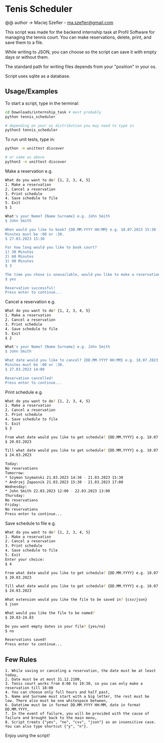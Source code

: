 
# Tenis Scheduler 

@@ author -> Maciej Szefler - ma.szefler@gmail.com

This script was made for the backend internship task at Profil Software for managing the tennis court. You can make reservations, delete, print, and save them to a file.

While writing to JSON, you can choose so the script can save it with empty days or without them.

The standard path for writing files depends from your "position" in your os. 

Script uses sqlite as a database.

## Usage/Examples

To start a script, type in the terminal:

```bash
cd Downloads/internship_task # most probably
python tennis_scheduler

# depending on your os distribution you may need to type in
python3 tennis_scheduler 
```

To run unit tests, type in:

```bash
python -m unittest discover  

# or same as above
python3 -m unittest discover
```

Make a reservation e.g.

```bash
What do you want to do? {1, 2, 3, 4, 5}
1. Make a reservation
2. Cancel a reservation
3. Print schedule
4. Save schedule to file
5. Exit
$ 1

What's your Name? {Name Surname} e.g. John Smith
$ John Smith

When would you like to book? {DD.MM.YYYY HH:MM} e.g. 10.07.2023 15:30
Minutes must be :00 or :30.
$ 27.03.2023 15:30

For how long would you like to book court?
1) 30 Minutes
2) 60 Minutes
3) 90 Minutes
$ 3

The time you chose is unavailable, would you like to make a reservation for 14:00 instead? (yes/no)
$ yes

Reservation successful!
Press enter to continue...
```

Cancel a reservation e.g.

```bash
What do you want to do? {1, 2, 3, 4, 5}
1. Make a reservation
2. Cancel a reservation
3. Print schedule
4. Save schedule to file
5. Exit
$ 2

What's your Name? {Name Surname} e.g. John Smith
$ John Smith

What date would you like to cancel? {DD.MM.YYYY HH:MM} e.g. 10.07.2023 15:30
Minutes must be :00 or :30.
$ 27.03.2023 14:00

Reservation cancelled!
Press enter to continue...
```

Print schedule e.g.

```bash
What do you want to do? {1, 2, 3, 4, 5}
1. Make a reservation
2. Cancel a reservation
3. Print schedule
4. Save schedule to file
5. Exit
$ 3

From what date would you like to get schedule? {DD.MM.YYYY} e.g. 10.07.2023
$ 20.03.2023

Till what date would you like to get schedule? {DD.MM.YYYY} e.g. 10.07.2023
$ 24.03.2023

Today:
No reservations
Tomorrow:
* Szymon Szymański 21.03.2023 14:30 - 21.03.2023 15:30
* Andrzej Zapasnik 21.03.2023 15:30 - 21.03.2023 17:00
Wednesday:
* John Smith 22.03.2023 12:00 - 22.03.2023 13:00
Thursday:
No reservations
Friday:
No reservations
Press enter to continue...
```

Save schedule to file e.g.

```bash
What do you want to do? {1, 2, 3, 4, 5}
1. Make a reservation
2. Cancel a reservation
3. Print schedule
4. Save schedule to file
5. Exit
Enter your choice:
$ 4

From what date would you like to get schedule? {DD.MM.YYYY} e.g. 10.07.2023
$ 20.03.2023

Till what date would you like to get schedule? {DD.MM.YYYY} e.g. 10.07.2023
$ 24.03.2023

What extension would you like the file to be saved in? {csv/json}
$ json

What would you like the file to be named?
$ 20.03-24.03

Do you want empty dates in your file? {yes/no}
$ no

Reservations saved!
Press enter to continue...
```


## Few Rules

    1. While saving or canceling a reservation, the date must be at least today,
    2. Date must be at most 31.12.2100,
    3. Tenis court works from 8:00 to 19:30, so you can only make a reservation till 18:00
    4. You can choose only full hours and half past,
    5. Name and Surname must start with a big letter, the rest must be low. There also must be one whitespace between,
    6. Datetime must be in format DD.MM.YYYY HH:MM, date in format DD.MM.YYYY,
    7. In the event of failure, you will be provided with the cause of failure and brought back to the main menu,
    8. Script treats {"yes", "no", "csv", "json"} as an insensitive case. You can also type shortcut {"y", "n"}.

Enjoy using the script!


